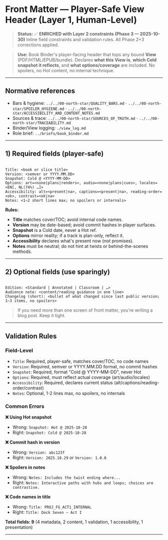 # Front Matter — Player-Safe View Header (Layer 1, Human-Level)

> **Status:** ✅ **ENRICHED with Layer 2 constraints (Phase 3 — 2025-10-30)**
> Inline field constraints and validation rules. All Phase 2+3 corrections applied.

> **Use:** Book Binder's player-facing header that tops any bound **View** (PDF/HTML/EPUB/bundle). Declares **what this View is**, **which Cold snapshot it reflects**, and **what options/coverage** are included. No spoilers, no Hot content, no internal technique.

---

## Normative references

- Bars & hygiene: `../../00-north-star/QUALITY_BARS.md` · `../../00-north-star/SPOILER_HYGIENE.md` · `../../00-north-star/ACCESSIBILITY_AND_CONTENT_NOTES.md`
- Sources & trace: `../../00-north-star/SOURCES_OF_TRUTH.md` · `../../00-north-star/TRACEABILITY.md`
- Binder/View logging: `./view_log.md`
- Role brief: `../briefs/book_binder.md`

---

## 1) Required fields (player-safe)

<!-- Field: Title | Type: string | Required: yes | Book or slice title; no internal code names -->
<!-- Field: Version | Type: semver-or-date | Required: yes | Semantic version or YYYY.MM.DD -->
<!-- Field: Snapshot | Type: cold-date-ref | Required: yes | Format: Cold @ YYYY-MM-DD (never Hot) -->
<!-- Field: Options & Coverage | Type: markdown | Required: yes | art/audio/locales coverage -->
<!-- Field: Accessibility | Type: markdown | Required: yes | alt/captions/reading-order/contrast status -->
<!-- Field: Notes | Type: markdown | Optional: yes | 1-2 lines max; no spoilers or internals -->
<!-- Validation: All fields must be player-safe, no Hot content, no technique -->

```

Title: <book or slice title>
Version: <semver or YYYY.MM.DD>
Snapshot: Cold @ <YYYY-MM-DD>
Options: art=<none|plans|renders>, audio=<none|plans|cues>, locales=<EN[, NL(74%) …]>
Accessibility: alt=<present|na>, captions=<present|na>, reading-order=<ok>, contrast=<ok|na>
Notes: <1–2 short lines max; no spoilers or internals>

```

**Rules:**

- **Title** matches cover/TOC; avoid internal code names.
- **Version** may be date-based; avoid commit hashes in player surfaces.
- **Snapshot** is a Cold date, never a Hot ref.
- **Options** mirror reality; if a track is plan-only, reflect it.
- **Accessibility** declares what's present now (not promises).
- **Notes** must be neutral; do not hint at twists or behind-the-scenes methods.

---

## 2) Optional fields (use sparingly)

<!-- Field: Edition | Type: enum | Optional: yes | Standard | Annotated | Classroom | ... -->
<!-- Field: Audience note | Type: markdown | Optional: yes | Content/reading guidance in one line -->
<!-- Field: Changelog | Type: markdown-list | Optional: yes | 1-3 items, no spoilers -->

```

Edition: <Standard | Annotated | Classroom | …>
Audience note: <content/reading guidance in one line>
Changelog (short): <bullet of what changed since last public version; 1–3 items, no spoilers>

```

> If you need more than one screen of front matter, you're writing a blog post. Keep it tight.

---

## Validation Rules

### Field-Level
- `Title`: Required, player-safe, matches cover/TOC, no code names
- `Version`: Required, semver or YYYY.MM.DD format, no commit hashes
- `Snapshot`: Required, format "Cold @ YYYY-MM-DD", never Hot
- `Options`: Required, must reflect actual coverage (art/audio/locales)
- `Accessibility`: Required, declares current status (alt/captions/reading-order/contrast)
- `Notes`: Optional, 1-2 lines max, no spoilers, no internals

### Common Errors

**❌ Using Hot snapshot**
- Wrong: `Snapshot: Hot @ 2025-10-28`
- Right: `Snapshot: Cold @ 2025-10-28`

**❌ Commit hash in version**
- Wrong: `Version: abc123f`
- Right: `Version: 2025.10.29` or `Version: 1.0.0`

**❌ Spoilers in notes**
- Wrong: `Notes: Includes the twist ending where...`
- Right: `Notes: Interactive paths with hubs and loops; choices are contrastive.`

**❌ Code names in title**
- Wrong: `Title: PROJ_FG_ACT1_INTERNAL`
- Right: `Title: Dock Seven — Act I`

**Total fields: 9** (4 metadata, 2 content, 1 validation, 1 accessibility, 1 presentation)

---
